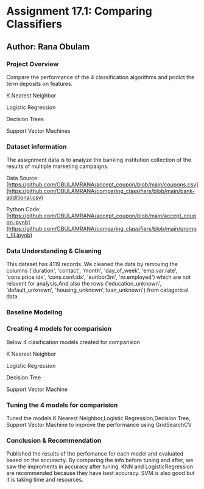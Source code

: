 #  Assignment 17.1: Comparing Classifiers
## Author: Rana Obulam
### Project Overview
Compare the performance of the 4 classification algorithms and pridict the term deposits on features.

  K Nearest Neighbor
  
  Logistic Regression
  
  Decision Trees
  
  Support Vector Machines
  
### Dataset information 
The assignment data is to analyze the  banking institution collection of the results of multiple marketing campaigns.

Data Source: [https://github.com/OBULAMRANA/accept_coupon/blob/main/coupons.csv](https://github.com/OBULAMRANA/comparing_classifiers/blob/main/bank-additional.csv)

Python Code: [https://github.com/OBULAMRANA/accept_coupon/blob/main/accept_coupon.ipynb](https://github.com/OBULAMRANA/comparing_classifiers/blob/main/prompt_III.ipynb)


### Data Understanding & Cleaning
This dataset has 4119 records. We cleaned the data by removing the columns ('duration', 'contact', 'month', 'day_of_week', 'emp.var.rate', 'cons.price.idx', 'cons.conf.idx', 'euribor3m', 'nr.employed') which are not relavent for analysis.And also the rows ('education_unknown', 'default_unknown', 'housing_unknown','loan_unknown') from catagorical data.

### Baseline Modeling

### Creating 4 models for comparision
Below 4 clasification models created for comparision

K Nearest Neighbor

Logistic Regression

Decision Tree

Support Vector Machine


### Tuning the 4 models for comparision

Tuned the models K Nearest Neighbor,Logistic Regression,Decision Tree, Support Vector Machine to improve the performance using GridSearchCV

### Conclusion & Recommendation
Published the results of the perfomance for each model and evaluated based on the accuracty. By comparing the info before tuning and after, we saw the improments in accuracy after tuning. KNN and LogisticRegression are recommended because they have best accuracy. SVM is also good but it is taking time and resources.
